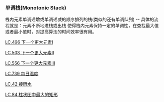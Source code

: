 ### 单调栈(Monotonic Stack)
栈内元素单调递增或单调递减的顺序排列的栈(类似的还有单调队列) -- 具体的流程就是：元素不断地进栈或出栈
使得栈内元素保持一定的单调性，在查找最大值或者最小值时，对提高算法的时间效率很有用。


[LC.496 下一个更大元素I](https://leetcode-cn.com/problems/next-greater-element-i/)



[LC.503 下一个更大元素II](https://leetcode-cn.com/problems/next-greater-element-ii/)




[LC.556 下一个更大元素III](https://leetcode-cn.com/problems/next-greater-element-iii/)



[LC.739 每日温度](https://leetcode-cn.com/problems/daily-temperatures/)



[LC.42 接雨水](https://leetcode-cn.com/problems/trapping-rain-water/)



[LC.84 柱状图中最大的矩形](https://leetcode-cn.com/problems/largest-rectangle-in-histogram/)
